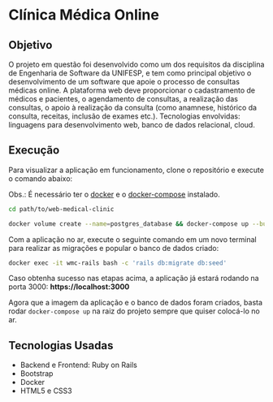 # Clínica Médica Online

## Objetivo

O projeto em questão foi desenvolvido como um dos requisitos da disciplina de Engenharia de Software da UNIFESP, e tem como principal objetivo o desenvolvimento de um software que apoie o processo de consultas médicas online. A plataforma web deve proporcionar o cadastramento de médicos e pacientes, o agendamento de consultas, a realização das consultas, o apoio à realização da consulta (como anamnese, histórico da consulta, receitas, inclusão de exames etc.). Tecnologias envolvidas: linguagens para desenvolvimento web, banco de dados relacional, cloud. 

## Execução

Para visualizar a aplicação em funcionamento, clone o repositório e execute o comando abaixo:

Obs.: É necessário ter o [docker](https://docs.docker.com/get-docker/) e o [docker-compose](https://docs.docker.com/compose/install/) instalado.

```bash
cd path/to/web-medical-clinic

docker volume create --name=postgres_database && docker-compose up --build
```

Com a aplicação no ar, execute o seguinte comando em um novo terminal para realizar as migrações e popular o banco de dados criado:
```bash
docker exec -it wmc-rails bash -c 'rails db:migrate db:seed'
```
Caso obtenha sucesso nas etapas acima, a aplicação já estará rodando na porta 3000: **https://localhost:3000**

Agora que a imagem da aplicação e o banco de dados foram criados, basta rodar `docker-compose up` na raiz do projeto sempre que quiser colocá-lo no ar. 
## Tecnologias Usadas

- Backend e Frontend: Ruby on Rails
- Bootstrap
- Docker
- HTML5 e CSS3
